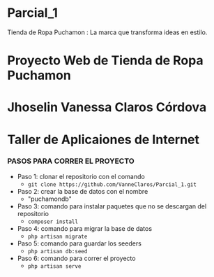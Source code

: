 # Parcial_1
Tienda de Ropa Puchamon : La marca que transforma ideas en estilo. 
# Proyecto Web de Tienda de Ropa Puchamon
# Jhoselin Vanessa Claros Córdova
# Taller de Aplicaiones de Internet

### PASOS PARA CORRER EL PROYECTO

- Paso 1: clonar el repositorio con el comando
  - ```git clone https://github.com/VanneClaros/Parcial_1.git```
- Paso 2: crear la base de datos con el nombre
  - "puchamondb"
- Paso 3: comando para instalar paquetes que no se descargan del repositorio
  - ```composer install```
- Paso 4: comando para migrar la base de datos
  - ```php artisan migrate```
- Paso 5: comando para guardar los seeders 
  - ```php artisan db:seed```
- Paso 6: comando para correr el proyecto
  - ```php artisan serve```
